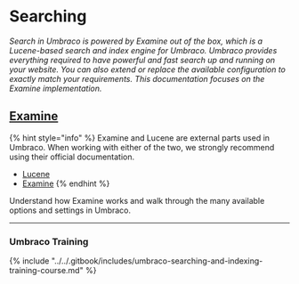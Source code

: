# Searching

_Search in Umbraco is powered by Examine out of the box, which is a Lucene-based search and index engine for Umbraco. Umbraco provides everything required to have powerful and fast search up and running on your website. You can also extend or replace the available configuration to exactly match your requirements. This documentation focuses on the Examine implementation._

## [Examine](examine/)

{% hint style="info" %}
Examine and Lucene are external parts used in Umbraco. When working with either of the two, we strongly recommend using their official documentation.

* [Lucene](https://lucenenet.apache.org/)
* [Examine](https://shazwazza.github.io/Examine/)
{% endhint %}

Understand how Examine works and walk through the many available options and settings in Umbraco.

***

### Umbraco Training

{% include "../../.gitbook/includes/umbraco-searching-and-indexing-training-course.md" %}
